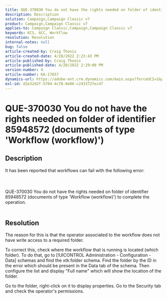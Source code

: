 ```yaml
---
title: QUE-370030 You do not have the rights needed on folder of identifier 85948572 (documents of type 'Workflow (workflow)')
description: Description
solution: Campaign,Campaign Classic v7
product: Campaign,Campaign Classic v7
applies-to: Campaign Classic,Campaign,Campaign Classic v7
keywords: KCS, ACC, Workflow
resolution: Resolution
internal-notes: null
bug: false
article-created-by: Craig Thonis
article-created-date: 4/28/2022 2:23:43 PM
article-published-by: Craig Thonis
article-published-date: 4/28/2022 2:29:00 PM
version-number: 4
article-number: KA-17657
dynamics-url: https://adobe-ent.crm.dynamics.com/main.aspx?forceUCI=1&pagetype=entityrecord&etn=knowledgearticle&id=c8a8d6cc-fec6-ec11-a7b6-0022480a10ee
exl-id: d2e32d2f-5704-4c78-8e06-c243372fec47
---
```

# QUE-370030 You do not have the rights needed on folder of identifier 85948572 (documents of type 'Workflow (workflow)')

## Description

It has been reported that workflows can fail with the following error:<br><br> <br><br>QUE-370030 You do not have the rights needed on folder of identifier 85948572 (documents of type 'Workflow (workflow)') to complete the operation.
<br> 

## Resolution


The reason for this is that the operator associated to the workflow does not have write access to a required folder.

To correct this, check where the workflow that is running is located (which folder). To do that, go to [!UICONTROL Administration - Configuration - Data] schemas and find the xtk:folder schema. Find the folder by the ID in the error which should be present in the Data tab of the schema. Then configure the list and display "Full name" which will show the location of the folder.

Go to the folder, right-click on it to display properties. Go to the Security tab and check the operator's permissions.
